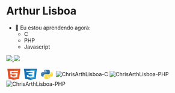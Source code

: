 ### <h1>Arthur Lisboa</h1>

- 🌱 Eu estou aprendendo agora:
	- C
	- PHP
	- Javascript

<div>
	<a href="" target="_self">
	<img src="https://github-readme-stats-sigma-five.vercel.app/api?username=ChrisArthLisboa&show_icons=true&theme=midnight-purple&include_all_comits=true&count_private=true" height="175"/>
	<img src="https://github-readme-stats-sigma-five.vercel.app/api/top-langs/?username=ChrisArthLisboa&count_private=true&layout=compact&langs_count=16&theme=midnight-purple"/>
	</a>
</div>

<div style="display: inline_block"><br>
	<img align="center" alt="ChrisArthLisboa-HTML" height="30" width="40" src="https://raw.githubusercontent.com/devicons/devicon/master/icons/html5/html5-original.svg">
	<img align="center" alt="ChrisArthLisboa-CSS" height="30" width="40" src="https://raw.githubusercontent.com/devicons/devicon/master/icons/css3/css3-original.svg">
	<img align="center" alt="ChrisArthLisboa-Python" height="30" width="40" src="https://raw.githubusercontent.com/devicons/devicon/master/icons/python/python-original.svg">
	<img align="center" alt="ChrisArthLisboa-C" height="30" width="40" src="https://raw.githubusercontent.com/jmnote/z-icons/master/svg/c.svg">
	<img align="center" alt="ChrisArthLisboa-PHP" height="30" width="40" src="https://raw.githubusercontent.com/jmnote/z-icons/master/svg/php.svg">
	<img align="center" alt="ChrisArthLisboa-PHP" height="30" width="40" src="https://cdn.jsdelivr.net/gh/devicons/devicon/icons/mysql/mysql-plain.svg">
</div>

